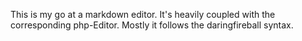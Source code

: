 This is my go at a markdown editor.
It's heavily coupled with the corresponding php-Editor.
Mostly it follows the daringfireball syntax.